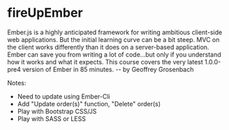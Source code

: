 # fireUpEmber

Ember.js is a highly anticipated framework for writing ambitious client-side web applications. But the initial learning curve can be a bit steep. MVC on the client works differently than it does on a server-based application. Ember can save you from writing a lot of code...but only if you understand how it works and what it expects. This course covers the very latest 1.0.0-pre4 version of Ember in 85 minutes.
-- by Geoffrey Grosenbach

Notes:
- Need to update using Ember-Cli
- Add "Update order(s)" function, "Delete" order(s)
- Play with Bootstrap CSS/JS
- Play with SASS or LESS
